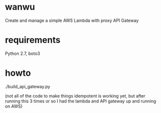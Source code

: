 # wanwu
Create and manage a simple AWS Lambda with proxy API Gateway

# requirements
Python 2.7, boto3

# howto
./build_api_gateway.py

(not all of the code to make things idempotent is working yet, but after
running this 3 times or so I had the lambda and API gateway up and
running on AWS)
